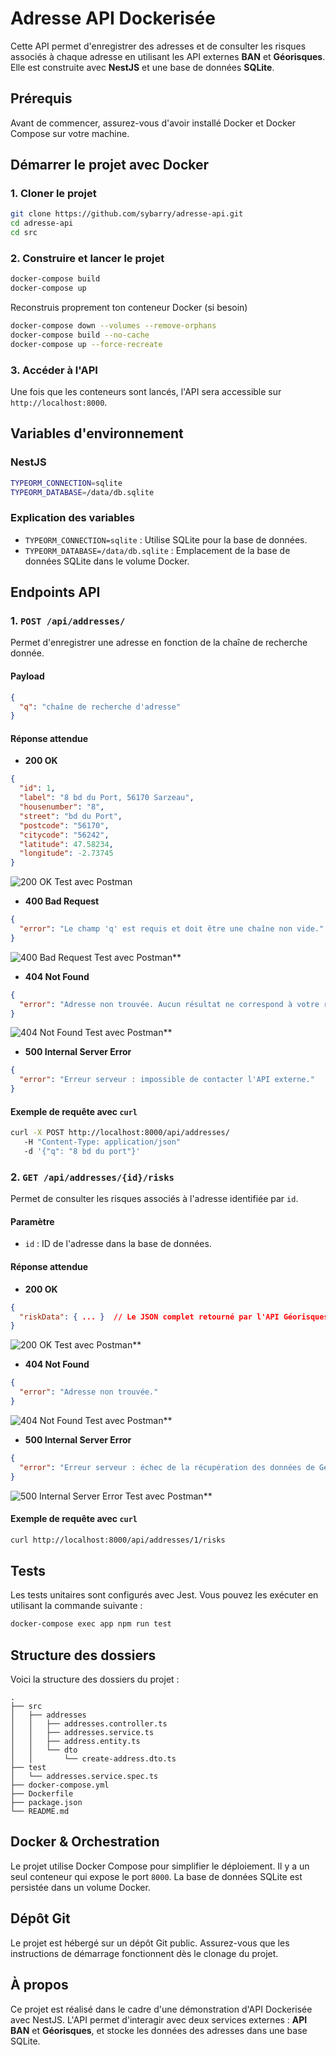 
# Adresse API Dockerisée

Cette API permet d'enregistrer des adresses et de consulter les risques associés à chaque adresse en utilisant les API externes **BAN** et **Géorisques**. Elle est construite avec **NestJS** et une base de données **SQLite**.

## Prérequis

Avant de commencer, assurez-vous d'avoir installé Docker et Docker Compose sur votre machine.

## Démarrer le projet avec Docker

### 1. Cloner le projet

```bash
git clone https://github.com/sybarry/adresse-api.git
cd adresse-api
cd src
```

### 2. Construire et lancer le projet

```bash
docker-compose build
docker-compose up
```
Reconstruis proprement ton conteneur Docker (si besoin)
```bash
docker-compose down --volumes --remove-orphans
docker-compose build --no-cache
docker-compose up --force-recreate

```

### 3. Accéder à l'API

Une fois que les conteneurs sont lancés, l'API sera accessible sur `http://localhost:8000`.

## Variables d'environnement

### NestJS

```bash
TYPEORM_CONNECTION=sqlite
TYPEORM_DATABASE=/data/db.sqlite
```

### Explication des variables

- `TYPEORM_CONNECTION=sqlite` : Utilise SQLite pour la base de données.
- `TYPEORM_DATABASE=/data/db.sqlite` : Emplacement de la base de données SQLite dans le volume Docker.

## Endpoints API

### 1. `POST /api/addresses/`

Permet d'enregistrer une adresse en fonction de la chaîne de recherche donnée.

#### Payload

```json
{
  "q": "chaîne de recherche d'adresse"
}
```

#### Réponse attendue

- **200 OK**

```json
{
  "id": 1,
  "label": "8 bd du Port, 56170 Sarzeau",
  "housenumber": "8",
  "street": "bd du Port",
  "postcode": "56170",
  "citycode": "56242",
  "latitude": 47.58234,
  "longitude": -2.73745
}
```

![**200 OK  Test avec Postman**](./assets/a.png)

- **400 Bad Request**

```json
{
  "error": "Le champ 'q' est requis et doit être une chaîne non vide."
}
```

![**400 Bad Request** Test avec Postman**](./assets/b.png)

- **404 Not Found**

```json
{
  "error": "Adresse non trouvée. Aucun résultat ne correspond à votre recherche."
}
```

![**404 Not Found** Test avec Postman**](./assets/c.png)


- **500 Internal Server Error**

```json
{
  "error": "Erreur serveur : impossible de contacter l'API externe."
}
```

#### Exemple de requête avec `curl`

```bash
curl -X POST http://localhost:8000/api/addresses/   
   -H "Content-Type: application/json"   
   -d '{"q": "8 bd du port"}'
```

### 2. `GET /api/addresses/{id}/risks`

Permet de consulter les risques associés à l'adresse identifiée par `id`.

#### Paramètre

- `id` : ID de l'adresse dans la base de données.

#### Réponse attendue

- **200 OK**

```json
{
  "riskData": { ... }  // Le JSON complet retourné par l'API Géorisques
}
```

![**200 OK** Test avec Postman**](./assets/d.png)

- **404 Not Found**

```json
{
  "error": "Adresse non trouvée."
}
```

![**404 Not Found** Test avec Postman**](./assets/e.png)

- **500 Internal Server Error**

```json
{
  "error": "Erreur serveur : échec de la récupération des données de Géorisques."
}
```

![**500 Internal Server Error** Test avec Postman**](./assets/f.png)


#### Exemple de requête avec `curl`

```bash
curl http://localhost:8000/api/addresses/1/risks
```

## Tests

Les tests unitaires sont configurés avec Jest. Vous pouvez les exécuter en utilisant la commande suivante :

```bash
docker-compose exec app npm run test
```

## Structure des dossiers

Voici la structure des dossiers du projet :

```
.
├── src
│   ├── addresses
│   │   ├── addresses.controller.ts
│   │   ├── addresses.service.ts
│   │   ├── address.entity.ts
│   │   └── dto
│   │       └── create-address.dto.ts
├── test
│   └── addresses.service.spec.ts
├── docker-compose.yml
├── Dockerfile
├── package.json
└── README.md
```

## Docker & Orchestration

Le projet utilise Docker Compose pour simplifier le déploiement. Il y a un seul conteneur qui expose le port `8000`. La base de données SQLite est persistée dans un volume Docker.


## Dépôt Git

Le projet est hébergé sur un dépôt Git public. Assurez-vous que les instructions de démarrage fonctionnent dès le clonage du projet.

## À propos

Ce projet est réalisé dans le cadre d'une démonstration d'API Dockerisée avec NestJS. L'API permet d'interagir avec deux services externes : **API BAN** et **Géorisques**, et stocke les données des adresses dans une base SQLite.
